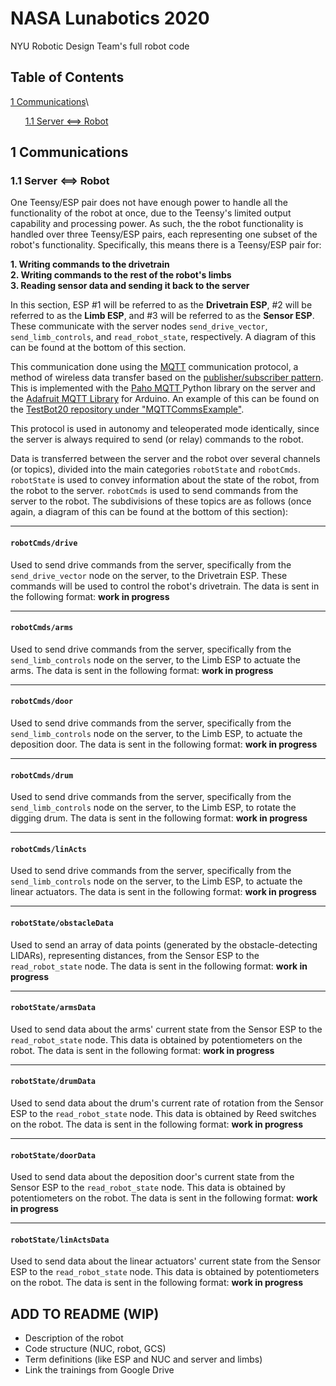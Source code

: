 # NASA Lunabotics 2020

NYU Robotic Design Team's full robot code

## Table of Contents
[1  Communications](#communications)\

&nbsp;&nbsp;&nbsp;&nbsp;&nbsp;&nbsp;[1.1  Server ⟺ Robot](#server-robot)



<a name="communications"></a>

## 1    Communications

<a name="server-robot"></a>

### 1.1    Server ⟺ Robot

One Teensy/ESP pair does not have enough power to handle all the functionality of the robot at once, due to the Teensy's limited output capability and processing power. As such, the the robot functionality is handled over three Teensy/ESP pairs, each representing one subset of the robot's functionality. Specifically, this means there is a Teensy/ESP pair for:

 **1. Writing commands to the drivetrain</b>\
 2. Writing commands to the rest of the robot's limbs</b>\
 3. Reading sensor data and sending it back to the server**

In this section, ESP #1 will be referred to as the **Drivetrain ESP**, #2 will be referred to as the **Limb ESP**, and #3 will be referred to as the **Sensor ESP**. These communicate with the server nodes `send_drive_vector`, `send_limb_controls`, and `read_robot_state`, respectively. A diagram of this can be found at the bottom of this section.

This communication done using the [MQTT](https://www.youtube.com/watch?v=2aHV2Fn0I60) communication protocol, a method of wireless data transfer based on the [publisher/subscriber pattern](https://docs.microsoft.com/en-us/azure/architecture/patterns/publisher-subscriber). This is implemented with the [Paho MQTT ](https://pypi.org/project/paho-mqtt/) Python library on the server and the [Adafruit MQTT Library](https://learn.adafruit.com/mqtt-adafruit-io-and-you/overview) for Arduino. An example of this can be found on the [TestBot20 repository under "MQTTCommsExample"](https://github.com/nyu-rdt/TestBot20.git).

This protocol is used in autonomy and teleoperated mode identically, since the server is always required to send (or relay) commands to the robot. 

Data is transferred between the server and the robot over several channels (or topics), divided into the main categories `robotState` and `robotCmds`. `robotState` is used to convey information about the state of the robot, from the robot to the server. `robotCmds` is used to send commands from the server to the robot. The subdivisions of these topics are as follows (once again, a diagram of this can be found at the bottom of this section):
___
#### `robotCmds/drive`
Used to send drive commands from the server, specifically from the `send_drive_vector` node on the server, to the Drivetrain ESP. These commands will be used to control the robot's drivetrain. The data is sent in the following format: **work in progress**

___
#### `robotCmds/arms`
Used to send drive commands from the server, specifically from the `send_limb_controls` node on the server, to the Limb ESP to actuate the arms. The data is sent in the following format: **work in progress**

___
#### `robotCmds/door`
Used to send drive commands from the server, specifically from the `send_limb_controls` node on the server, to the Limb ESP, to actuate the deposition door. The data is sent in the following format: **work in progress**

___
#### `robotCmds/drum`
Used to send drive commands from the server, specifically from the `send_limb_controls` node on the server, to the Limb ESP, to rotate the digging drum. The data is sent in the following format: **work in progress**

___
#### `robotCmds/linActs`
Used to send drive commands from the server, specifically from the `send_limb_controls` node on the server, to the Limb ESP, to actuate the linear actuators. The data is sent in the following format: **work in progress**

___
#### `robotState/obstacleData`
Used to send an array of data points (generated by the obstacle-detecting LIDARs), representing distances, from the Sensor ESP to the `read_robot_state` node. The data is sent in the following format: **work in progress**

___
#### `robotState/armsData`
Used to send data about the arms' current state from the Sensor ESP to the `read_robot_state` node. This data is obtained by potentiometers on the robot. The data is sent in the following format: **work in progress**

___
#### `robotState/drumData`
Used to send data about the drum's current rate of rotation from the Sensor ESP to the `read_robot_state` node. This data is obtained by Reed switches on the robot. The data is sent in the following format: **work in progress**

___
#### `robotState/doorData`
Used to send data about the deposition door's current state from the Sensor ESP to the `read_robot_state` node. This data is obtained by potentiometers on the robot. The data is sent in the following format: **work in progress**

___
#### `robotState/linActsData`
Used to send data about the linear actuators' current state from the Sensor ESP to the `read_robot_state` node. This data is obtained by potentiometers on the robot. The data is sent in the following format: **work in progress**

## ADD TO README (WIP)
- Description of the robot
- Code structure (NUC, robot, GCS)
- Term definitions (like ESP and NUC and server and limbs)
- Link the trainings from Google Drive
